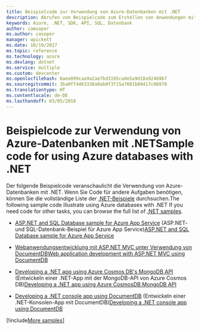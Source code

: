 ```yaml
---
title: Beispielcode zur Verwendung von Azure-Datenbanken mit .NET
description: Abrufen von Beispielcode zum Erstellen von Anwendungen mit Azure-Datenbanken mit .NET
keywords: Azure, .NET, SDK, API, SQL, Datenbank
author: camsoper
ms.author: casoper
manager: wpickett
ms.date: 10/19/2017
ms.topic: reference
ms.technology: azure
ms.devlang: dotnet
ms.service: multiple
ms.custom: devcenter
ms.openlocfilehash: 6aee899caa9a2ae7bd3195cade5a9d18a924b9b7
ms.sourcegitcommit: 3ba0ff4463338a0ab0f3f15a7601b89417c06970
ms.translationtype: HT
ms.contentlocale: de-DE
ms.lasthandoff: 03/05/2018
---
```

# <a name="sample-code-for-using-azure-databases-with-net"></a><span data-ttu-id="4e9aa-104">Beispielcode zur Verwendung von Azure-Datenbanken mit .NET</span><span class="sxs-lookup"><span data-stu-id="4e9aa-104">Sample code for using Azure databases with .NET</span></span>

<span data-ttu-id="4e9aa-105">Der folgende Beispielcode veranschaulicht die Verwendung von Azure-Datenbanken mit .NET. Wenn Sie Code für andere Aufgaben benötigen, können Sie die vollständige Liste der [.NET-Beispiele](https://azure.microsoft.com/resources/samples/?term=dotnet) durchsuchen.</span><span class="sxs-lookup"><span data-stu-id="4e9aa-105">The following sample code illustrate using Azure databases with .NET If you need code for other tasks, you can browse the full list of [.NET samples](https://azure.microsoft.com/resources/samples/?term=dotnet).</span></span>

- <span data-ttu-id="4e9aa-106">[ASP.NET and SQL Database sample for Azure App Service](https://azure.microsoft.com/resources/samples/dotnet-sqldb-tutorial/) (ASP.NET- und SQL-Datenbank-Beispiel für Azure App Service)</span><span class="sxs-lookup"><span data-stu-id="4e9aa-106">[ASP.NET and SQL Database sample for Azure App Service](https://azure.microsoft.com/resources/samples/dotnet-sqldb-tutorial/)</span></span>

- [<span data-ttu-id="4e9aa-107">Webanwendungsentwicklung mit ASP.NET MVC unter Verwendung von DocumentDB</span><span class="sxs-lookup"><span data-stu-id="4e9aa-107">Web application development with ASP.NET MVC using DocumentDB</span></span>](https://azure.microsoft.com/resources/samples/documentdb-dotnet-todo-app/)

- <span data-ttu-id="4e9aa-108">[Developing a .NET app using Azure Cosmos DB's MongoDB API](https://azure.microsoft.com/resources/samples/azure-cosmos-db-mongodb-dotnet-getting-started/) (Entwickeln einer .NET-App mit der MongoDB-API von Azure Cosmos DB)</span><span class="sxs-lookup"><span data-stu-id="4e9aa-108">[Developing a .NET app using Azure CosmosDB MongoDB API](https://azure.microsoft.com/resources/samples/azure-cosmos-db-mongodb-dotnet-getting-started/)</span></span>

- <span data-ttu-id="4e9aa-109">[Developing a .NET console app using DocumentDB](https://azure.microsoft.com/resources/samples/documentdb-dotnet-getting-started/) (Entwickeln einer .NET-Konsolen-App mit DocumentDB)</span><span class="sxs-lookup"><span data-stu-id="4e9aa-109">[Developing a .NET console app using DocumentDB](https://azure.microsoft.com/resources/samples/documentdb-dotnet-getting-started/)</span></span>

[!include[More samples](includes/more-samples.md)]
